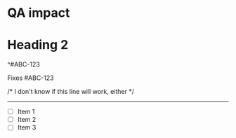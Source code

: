 # QA impact

# Heading 2

^#ABC-123

Fixes #ABC-123


<!--
This block should not show up in the GitHub issue once it is submitted.
-->

/*
I don't know if this line will work, either
*/

-----

* [ ] Item 1
* [ ] Item 2
* [ ] Item 3
